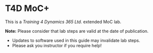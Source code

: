# T4D MoC+

This is a _*Training 4 Dynamics 365 Ltd*_. extended MoC lab.

__Note:__ Please consider that lab steps are valid at the date of publication. 
* Updates to software used in this guide may invalidate lab steps. 
* Please ask you instructor if you require help!

